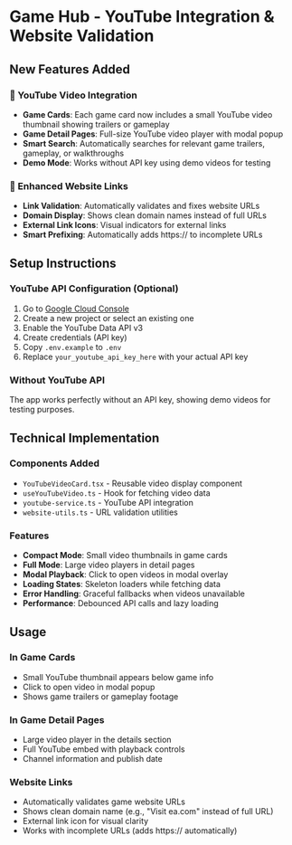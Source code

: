 # Game Hub - YouTube Integration & Website Validation

## New Features Added

### 🎥 YouTube Video Integration
- **Game Cards**: Each game card now includes a small YouTube video thumbnail showing trailers or gameplay
- **Game Detail Pages**: Full-size YouTube video player with modal popup
- **Smart Search**: Automatically searches for relevant game trailers, gameplay, or walkthroughs
- **Demo Mode**: Works without API key using demo videos for testing

### 🔗 Enhanced Website Links
- **Link Validation**: Automatically validates and fixes website URLs
- **Domain Display**: Shows clean domain names instead of full URLs
- **External Link Icons**: Visual indicators for external links
- **Smart Prefixing**: Automatically adds https:// to incomplete URLs

## Setup Instructions

### YouTube API Configuration (Optional)
1. Go to [Google Cloud Console](https://console.developers.google.com/)
2. Create a new project or select an existing one
3. Enable the YouTube Data API v3
4. Create credentials (API key)
5. Copy `.env.example` to `.env`
6. Replace `your_youtube_api_key_here` with your actual API key

### Without YouTube API
The app works perfectly without an API key, showing demo videos for testing purposes.

## Technical Implementation

### Components Added
- `YouTubeVideoCard.tsx` - Reusable video display component
- `useYouTubeVideo.ts` - Hook for fetching video data
- `youtube-service.ts` - YouTube API integration
- `website-utils.ts` - URL validation utilities

### Features
- **Compact Mode**: Small video thumbnails in game cards
- **Full Mode**: Large video players in detail pages
- **Modal Playback**: Click to open videos in modal overlay
- **Loading States**: Skeleton loaders while fetching data
- **Error Handling**: Graceful fallbacks when videos unavailable
- **Performance**: Debounced API calls and lazy loading

## Usage

### In Game Cards
- Small YouTube thumbnail appears below game info
- Click to open video in modal popup
- Shows game trailers or gameplay footage

### In Game Detail Pages
- Large video player in the details section
- Full YouTube embed with playback controls
- Channel information and publish date

### Website Links
- Automatically validates game website URLs
- Shows clean domain name (e.g., "Visit ea.com" instead of full URL)
- External link icon for visual clarity
- Works with incomplete URLs (adds https:// automatically)
